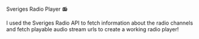 Sveriges Radio Player :radio:

I used the Sveriges Radio API to fetch information about the radio channels and fetch playable audio stream urls to create a working radio player!
